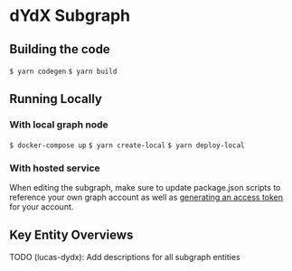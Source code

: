 # dYdX Subgraph

## Building the code

`$ yarn codegen`
`$ yarn build`

## Running Locally

### With local graph node

`$ docker-compose up`
`$ yarn create-local`
`$ yarn deploy-local`

### With hosted service

When editing the subgraph, make sure to update package.json scripts to reference your own graph account as well as [generating an access token](https://thegraph.com/docs/deploy-a-subgraph#store-the-access-token) for your account.

## Key Entity Overviews

TODO (lucas-dydx): Add descriptions for all subgraph entities
